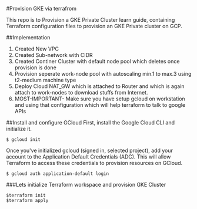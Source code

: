 #Provision GKE via terrafrom


This repo is to Provision a GKE Private Cluster learn guide, containing Terraform configuration files to provision an GKE Private cluster on GCP.

##Implementation
1. Created New VPC
2. Created Sub-network with CIDR
3. Created Continer Cluster with default node pool which deletes once provision is done
4. Provision seperate work-node pool with autoscaling min.1 to max.3 using t2-medium machine type
5. Deploy Cloud NAT_GW which is attached to Router and which is again attach to work-nodes to download stuffs from Internet.
6. MOST-IMPORTANT- Make sure you have setup gcloud on workstation and using that configuration which will help terraform to talk to google APIs


##Install and configure GCloud
First, install the Google Cloud CLI and initialize it.
```
$ gcloud init
```
Once you've initialized gcloud (signed in, selected project), add your account to the Application Default Credentials (ADC). This will allow Terraform to access these credentials to provision resources on GCloud.
```
$ gcloud auth application-default login
```

###Lets initialize Terraform workspace and provision GKE Cluster

```
$terraform init
$terraform apply 

```
